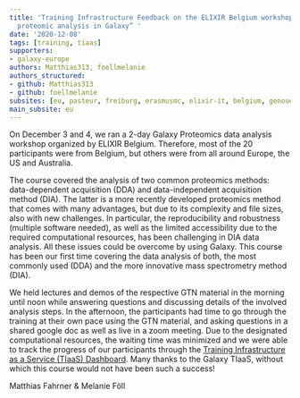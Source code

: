```yaml
---
title: 'Training Infrastructure Feedback on the ELIXIR Belgium workshop “DDA and DIA
  proteomic analysis in Galaxy” '
date: '2020-12-08'
tags: [training, tiaas]
supporters:
- galaxy-europe
authors: Matthias313, foellmelanie
authors_structured:
- github: Matthias313
- github: foellmelanie
subsites: [eu, pasteur, freiburg, erasmusmc, elixir-it, belgium, genouest]
main_subsite: eu
---
```


On December 3 and 4, we ran a 2-day Galaxy Proteomics data analysis workshop organized by ELIXIR Belgium. Therefore, most of the 20 participants were from Belgium, but others were from all around Europe, the US and Australia. 

The course covered the analysis of two common proteomics methods: data-dependent acquisition (DDA) and data-independent acquisition method (DIA). The latter is a more recently developed proteomics method that comes with many advantages, but due to its complexity and file sizes, also with new challenges. In particular, the reproducibility and robustness (multiple software needed), as well as the limited accessibility due to the required computational resources, has been challenging in DIA data analysis. All these issues could be overcome by using Galaxy. This course has been our first time covering the data analysis of both, the most commonly used (DDA) and the more innovative mass spectrometry method (DIA). 

We held lectures and demos of the respective GTN material in the morning until noon while answering questions and discussing details of the involved analysis steps. In the afternoon, the participants had time to go through the training at their own pace using the GTN material, and asking questions in a shared google doc as well as live in a zoom meeting. Due to the designated computational resources, the waiting time was minimized and we were able to track the progress of our participants through the [Training Infrastructure as a Service (TIaaS) Dashboard](https://galaxyproject.eu/tiaas.html). Many thanks to the Galaxy TIaaS, without which this course would not have been such a success!

Matthias Fahrner & Melanie Föll

